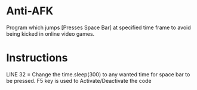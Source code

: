 # Anti-AFK
Program which jumps [Presses Space Bar] at  specified time frame to avoid being kicked in online video games.

# Instructions
LINE 32 = Change the time.sleep(300) to any wanted time for space bar to be pressed.
F5 key is used to Activate/Deactivate the code

